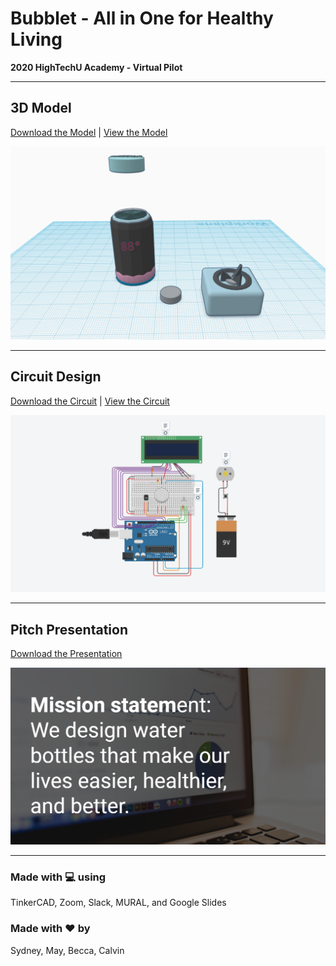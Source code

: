 # Bubblet - All in One for Healthy Living

**2020 HighTechU Academy - Virtual Pilot** 

---

## **3D Model**
[Download the Model](/model) | [View the Model](https://www.tinkercad.com/things/k4sJAlmo4ei-bubblet-cad)

![](/img/model.png)

---

## **Circuit Design**
[Download the Circuit](/circuit) | [View the Circuit](https://www.tinkercad.com/things/7yH4XXFPmSv-bubblet-circuit)

![](/img/circuit.png)

---

## **Pitch Presentation**
[Download the Presentation](/pitch)

![](/img/pitch.png) 

---

### Made with :computer: using
TinkerCAD, Zoom, Slack, MURAL, and Google Slides

### Made with :heart: by
Sydney, May, Becca, Calvin
